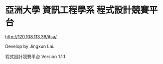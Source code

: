 # 亞洲大學 資訊工程學系 程式設計競賽平台
http://120.108.113.38/itsa/

Develop by Jingxun Lai. 

程式設計競賽平台 Version 1.1.1
